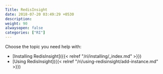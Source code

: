 ```yaml
---
Title: RedisInsight
date: 2018-07-20 03:49:29 +0530
description: 
weight: 90
alwaysopen: false
categories: ["RI"]
---
```

Choose the topic you need help with:

- [Installing RedisInsight]({{< relref "/ri/installing/_index.md" >}})
- [Using RedisInsight]({{< relref "/ri/using-redisinsight/add-instance.md" >}})
